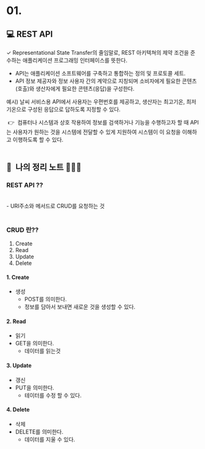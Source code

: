 # 01.

## 💻 REST API

✓ Representational State Transfer의 줄임말로, REST 아키텍쳐의 제약 조건을 준수하는 애플리케이션 프로그래밍 인터페이스를 뜻한다.
<br>

- API는 애플리케이션 소프트웨어를 구축하고 통합하는 정의 및 프로토콜 세트.
- API 정보 제공자와 정보 사용자 간의 계약으로 지칭되며 소비자에게 필요한 콘텐츠(호출)와 생산자에게 필요한 콘텐츠(응답)을 구성한다.
  <br>

예시) 날씨 서비스용 API에서 사용자는 우편번호를 제공하고, 생산자는 최고기온, 최저기온으로 구성된 응답으로 답하도록 지정할 수 있다.

&nbsp;👉&nbsp; 컴퓨터나 시스템과 상호 작용하여 정보를 검색하거나 기능을 수행하고자 할 때 API는 사용자가 원하는 것을 시스템에 전달할 수 있게 지원하여 시스템이 이 요청을 이해하고 이행하도록 할 수 있다.
<br>
&nbsp;

## 📝&nbsp;&nbsp;나의 정리 노트 👩🏻‍💻

### REST API ??

  <br>
  - URI주소와 메서드로 CRUD를 요청하는 것
    <br>
    <br>
    
### CRUD 란??
1. Create
2. Read
3. Update
4. Delete

#### 1. Create

- 생성
  - POST를 의미한다.
  - 정보를 담아서 보내면 새로운 것을 생성할 수 있다.

#### 2. Read

- 읽기
- GET을 의미한다.
  - 데이터를 읽는것

#### 3. Update

- 갱신
- PUT을 의미한다.
  - 테이터를 수정 할 수 있다.

#### 4. Delete

- 삭제
- DELETE를 의미한다.
  - 데이터를 지울 수 있다.
